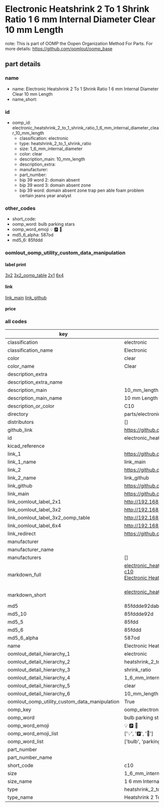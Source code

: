# Electronic Heatshrink 2 To 1 Shrink Ratio 1 6 mm Internal Diameter Clear 10 mm Length  

note: This is part of OOMP the Oopen Organization Method For Parts. For more details: https://github.com/oomlout/oomp_base

##  part details
  







### name
* name: Electronic Heatshrink 2 To 1 Shrink Ratio 1 6 mm Internal Diameter Clear 10 mm Length
* name_short: 
### id
* oomp_id: electronic_heatshrink_2_to_1_shrink_ratio_1_6_mm_internal_diameter_clear_10_mm_length
  * classification: electronic
  * type: heatshrink_2_to_1_shrink_ratio
  * size: 1_6_mm_internal_diameter
  * color: clear
  * description_main: 10_mm_length
  * description_extra: 
  * manufacturer: 
  * part_number: 
  * bip 39 word 2: domain absent
  * bip 39 word 3: domain absent zone
  * bip 39 word: domain absent zone trap pen able foam problem certain jeans year analyst

### other_codes
* short_code: 
* oomp_word: bulb parking stars
* oomp_word_emoji :bulb: :parking: :stars:
* md5_6_alpha: 587od
* md5_6: 85fddd






### oomlout_oomp_utility_custom_data_manipulation
#### label print
[3x2](http://192.168.1.245:1112/?label=oomp%20587od)
[3x2_oomp_table](http://192.168.1.108:1112/?label=oomp%20587od)
[2x1](http://192.168.1.242:1112/?label=oomp%20587od)
[6x4](http://192.168.1.55:1112/?label=oomp%20587od)    

#### link

[link_main](https://github.com/oomlout/oomlout_oomp_version_1_messy/tree/main/parts/electronic_heatshrink_2_to_1_shrink_ratio_1_6_mm_internal_diameter_clear_10_mm_length) [link_github](https://github.com/oomlout/oomlout_oomp_version_1_messy/tree/main/parts/electronic_heatshrink_2_to_1_shrink_ratio_1_6_mm_internal_diameter_clear_10_mm_length)                             

#### price







### all codes 
| key | value |  
| --- | --- |  
| classification | electronic |  
| classification_name | Electronic |  
| color | clear |  
| color_name | Clear |  
| description_extra |  |  
| description_extra_name |  |  
| description_main | 10_mm_length |  
| description_main_name | 10 mm Length |  
| description_or_color | C10 |  
| directory | parts/electronic_heatshrink_2_to_1_shrink_ratio_1_6_mm_internal_diameter_clear_10_mm_length |  
| distributors | [] |  
| github_link | https://github.com/oomlout/oomlout_oomp_part_src/tree/main/parts/electronic_heatshrink_2_to_1_shrink_ratio_1_6_mm_internal_diameter_clear_10_mm_length |  
| id | electronic_heatshrink_2_to_1_shrink_ratio_1_6_mm_internal_diameter_clear_10_mm_length |  
| kicad_reference |  |  
| link_1 | https://github.com/oomlout/oomlout_oomp_version_1_messy/tree/main/parts/electronic_heatshrink_2_to_1_shrink_ratio_1_6_mm_internal_diameter_clear_10_mm_length |  
| link_1_name | link_main |  
| link_2 | https://github.com/oomlout/oomlout_oomp_version_1_messy/tree/main/parts/electronic_heatshrink_2_to_1_shrink_ratio_1_6_mm_internal_diameter_clear_10_mm_length |  
| link_2_name | link_github |  
| link_github | https://github.com/oomlout/oomlout_oomp_version_1_messy/tree/main/parts/electronic_heatshrink_2_to_1_shrink_ratio_1_6_mm_internal_diameter_clear_10_mm_length |  
| link_main | https://github.com/oomlout/oomlout_oomp_version_1_messy/tree/main/parts/electronic_heatshrink_2_to_1_shrink_ratio_1_6_mm_internal_diameter_clear_10_mm_length |  
| link_oomlout_label_2x1 | http://192.168.1.242:1112/?label=oomp%20587od |  
| link_oomlout_label_3x2 | http://192.168.1.245:1112/?label=oomp%20587od |  
| link_oomlout_label_3x2_oomp_table | http://192.168.1.108:1112/?label=oomp%20587od |  
| link_oomlout_label_6x4 | http://192.168.1.55:1112/?label=oomp%20587od |  
| link_redirect | https://github.com/oomlout/oomlout_oomp_version_1_messy/tree/main/parts/electronic_heatshrink_2_to_1_shrink_ratio_1_6_mm_internal_diameter_clear_10_mm_length |  
| manufacturer |  |  
| manufacturer_name |  |  
| manufacturers | [] |  
| markdown_full | [electronic_heatshrink_2_to_1_shrink_ratio_1_6_mm_internal_diameter_clear_10_mm_length](none)<br>[c10](none)<br>[Electronic Heatshrink 2 To 1 Shrink Ratio 1 6 Mm Internal Diameter Clear 10 Mm Length](none)<br><br> |  
| markdown_short | [electronic_heatshrink_2_to_1_shrink_ratio_1_6_mm_internal_diameter_clear_10_mm_length](none)<br><br> |  
| md5 | 85fddde92dab6b4001513e75ff802a07 |  
| md5_10 | 85fddde92d |  
| md5_5 | 85fdd |  
| md5_6 | 85fddd |  
| md5_6_alpha | 587od |  
| name | Electronic Heatshrink 2 To 1 Shrink Ratio 1 6 mm Internal Diameter Clear 10 mm Length |  
| oomlout_detail_hierarchy_1 | electronic |  
| oomlout_detail_hierarchy_2 | heatshrink_2_to_1 |  
| oomlout_detail_hierarchy_3 | shrink_ratio |  
| oomlout_detail_hierarchy_4 | 1_6_mm_internal_diameter |  
| oomlout_detail_hierarchy_5 | clear |  
| oomlout_detail_hierarchy_6 | 10_mm_length |  
| oomlout_oomp_utility_custom_data_manipulation | True |  
| oomp_key | oomp_electronic_heatshrink_2_to_1_shrink_ratio_1_6_mm_internal_diameter_clear_10_mm_length |  
| oomp_word | bulb parking stars |  
| oomp_word_emoji | :bulb: :parking: :stars: |  
| oomp_word_emoji_list | [':bulb:', ':parking:', ':stars:'] |  
| oomp_word_list | ['bulb', 'parking', 'stars'] |  
| part_number |  |  
| part_number_name |  |  
| short_code | c10 |  
| size | 1_6_mm_internal_diameter |  
| size_name | 1 6 mm Internal Diameter |  
| type | heatshrink_2_to_1_shrink_ratio |  
| type_name | Heatshrink 2 To 1 Shrink Ratio |  

